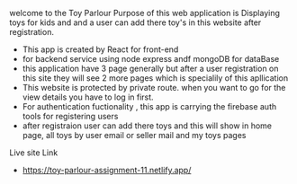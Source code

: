 welcome to the Toy Parlour
Purpose of this web application is Displaying toys for kids and and a user can add there toy's in this website after registration.

- This app is created by React for front-end
- for backend service using node express andf mongoDB for dataBase
- this application have 3 page generally but after a user registration on this site they will see 2 more pages which is specialily of this apllication
- This website is protected by private route. when you want to go for the view details you have to log in first.
- For authentication fuctionality , this app is carrying the firebase auth tools for registering users
- after registraion user can add there toys and this will show in home page, all toys by user email or seller mail and my toys pages

Live site Link

- https://toy-parlour-assignment-11.netlify.app/
